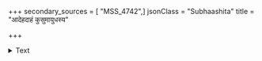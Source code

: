 +++
secondary_sources = [ "MSS_4742",]
jsonClass = "Subhaashita"
title = "आदेहदाहं कुसुमायुधस्य"

+++

<details><summary>Text</summary>

आदेहदाहं कुसुमायुधस्य विधाय सौन्दर्यकथादरिद्रम्।  
त्वदङ्गशिल्पात् पुनरीश्वरेण चिरेण जाने जगदन्वकम्पि॥
</details>
